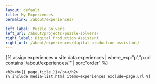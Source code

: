 ```yaml
---
layout: default
title: My Experiences
permalink: /about/experiences/

left_label: Puzzle Solvers
left_url: /about/projects/puzzle-solvers/
right_label: Digital Production Assistant
right_url: /about/experiences/digital-production-assistant/
---
```


<!-- !PAGE CONTENT! -->
<div id="page-about-experiences" class="w3-main">
  <section id="overview" class="w3-container">
    {% assign experiences = site.data.experiences
      | where_exp:"p","p.url contains '/about/experiences/'"
      | sort:"order" %}

    <h2><b>{{ page.title }}</b></h2>
    {% include media-list.html items=experiences exclude=page.url %}
  </section>
</div>